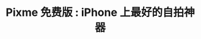 ---
description: 对准自己，当探测到人脸的时候，就会开始拍照倒数。
layout: post
results:
- primaryGenreName: Photo & Video
  version: '1.0'
  trackViewUrl: https://itunes.apple.com/cn/app/pixme-mian-fei-ban-iphone/id671902670?mt=8&uo=4
  artworkUrl100: http://a1021.phobos.apple.com/us/r1000/002/Purple4/v4/3b/ed/e6/3bede6d5-da64-5858-d444-fc4d47f24685/mzl.xyksphck.png
  artworkUrl60: http://a1497.phobos.apple.com/us/r1000/007/Purple6/v4/7e/07/00/7e070064-3ecf-83b2-c9a6-69b2944c8f6c/lite_icon_57.png
  userRatingCountForCurrentVersion: 1
  sellerName: Cloud Online Technology Co., Ltd
  supportedDevices:
  - iPhone-3GS
  - iPhone4S
  - iPad2Wifi
  - iPadFourthGen
  - iPadThirdGen
  - iPhone5
  - iPadThirdGen4G
  - iPad23G
  - iPadFourthGen4G
  - iPhone4
  - iPodTouchourthGen
  - iPodTouchFifthGen
  - iPadWifi
  - iPodTouchThirdGen
  - iPad3G
  - iPadMini4G
  - iPadMini
  genres:
  - 摄影与录像
  - 工具
  trackName: 'Pixme 免费版 : iPhone 上最好的自拍神器'
  description: "生命每天都在改变，唯有自己能随时纪录自己真实的感受～\n\n只要把镜头对着脸，人脸侦测(震动提示) 自动帮你倒数三秒拍照，不再麻烦按错拍照键，更大大减少手震的机会；就算用高画质后镜头自拍也不怕对不准，让妳全心全意当主角从容拍出甜美的表情。
    \n\n◈ 功能 ◈ \n\n• 三大快门快速切换。 (Lite 版本不提供模特儿快门)\n• 自动辨识人脸，倒数三秒拍照。 \n• 精心调制美白美肤BB
    霜，不化妆也能轻松拍出好气色！ \n\n◈ 需求 ◈ \n\n• 需具备相机功能 \n• iOS 6.0 以上，需同意 Pixme 存取您的照片（
    设置 ▶ 隐私 ▶ 照片 ）\n\n\n如果有任何问题，欢迎寄到 service@cloudonline.com.tw 联络我们。"
  price: 0
  trackId: 671902670
  releaseDate: '2013-07-25T12:43:39Z'
  screenshotUrls:
  - http://a2.mzstatic.com/us/r1000/009/Purple/v4/e9/14/3c/e9143cff-d052-ef51-f152-edda150b9f0e/mzl.uxvuljhi.1136x1136-75.jpg
  - http://a3.mzstatic.com/us/r1000/030/Purple6/v4/8f/9b/23/8f9b2346-5cf6-8bcb-8aef-8b7a9f8b6a07/mzl.mjwgoghr.1136x1136-75.jpg
  - http://a2.mzstatic.com/us/r1000/005/Purple/v4/db/60/b9/db60b9f9-91cb-c1f0-a10c-0d9be8f6454f/mzl.gjjtmxcq.1136x1136-75.jpg
  - http://a4.mzstatic.com/us/r1000/035/Purple/v4/6b/5e/bc/6b5ebce8-39e2-a222-4bc8-83ef9b56fbc3/mzl.tubhsrjg.1136x1136-75.jpg
  - http://a1.mzstatic.com/us/r1000/004/Purple/v4/76/30/9c/76309c2e-48c3-e20a-ea0b-56a72066f988/mzl.pggojezp.1136x1136-75.jpg
  artistViewUrl: https://itunes.apple.com/cn/artist/cloudonline-yun-duan-xian/id358362418?uo=4
  primaryGenreId: 6008
  averageUserRatingForCurrentVersion: 5
  kind: software
  fileSizeBytes: '8621647'
  bundleId: tw.com.cloudonline.pixme-lite
  sellerUrl: http://pixme.cc
  trackContentRating: 4+
  artistName: Cloudonline 雲端線上
  trackCensoredName: 'Pixme 免费版 : iPhone 上最好的自拍神器'
  isGameCenterEnabled: false
  contentAdvisoryRating: 4+
  languageCodesISO2A:
  - EN
  - JA
  - ZH
  - ZH
  features: &a []
  wrapperType: software
  artworkUrl512: http://a1021.phobos.apple.com/us/r1000/002/Purple4/v4/3b/ed/e6/3bede6d5-da64-5858-d444-fc4d47f24685/mzl.xyksphck.png
  formattedPrice: 免费
  artistId: 358362418
  genreIds:
  - '6008'
  - '6002'
  currency: CNY
  ipadScreenshotUrls: *a
category: 摄影与录像
tags: tag1
resultCount: 1
title: 'Pixme 免费版 : iPhone 上最好的自拍神器'

---